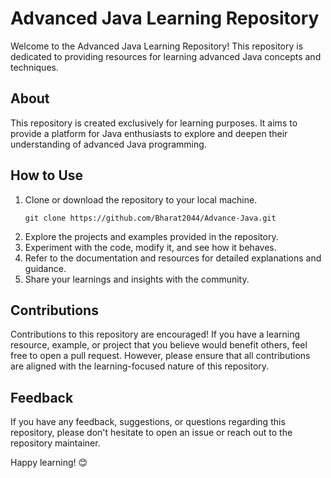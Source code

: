 # Advanced Java Learning Repository

Welcome to the Advanced Java Learning Repository! This repository is dedicated to providing resources for learning advanced Java concepts and techniques.

## About

This repository is created exclusively for learning purposes. It aims to provide a platform for Java enthusiasts to explore and deepen their understanding of advanced Java programming.

## How to Use

1. Clone or download the repository to your local machine.
    ```
    git clone https://github.com/Bharat2044/Advance-Java.git
    ```
2. Explore the projects and examples provided in the repository.
3. Experiment with the code, modify it, and see how it behaves.
4. Refer to the documentation and resources for detailed explanations and guidance.
5. Share your learnings and insights with the community.

## Contributions

Contributions to this repository are encouraged! If you have a learning resource, example, or project that you believe would benefit others, feel free to open a pull request. However, please ensure that all contributions are aligned with the learning-focused nature of this repository.

## Feedback

If you have any feedback, suggestions, or questions regarding this repository, please don't hesitate to open an issue or reach out to the repository maintainer.

Happy learning! 😊
